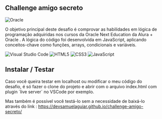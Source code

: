 ## Challenge amigo secreto 

![Oracle](https://img.shields.io/badge/Oracle-F80000?style=for-the-badge&logo=oracle&logoColor=white)

O objetivo principal deste desafio é comprovar as habilidades em lógica de programação adquiridas nos cursos  da Oracle Next Education da  Alura  + Oracle . A lógica do código foi desenvolvida em JavaScript, aplicando conceitos-chave como funções, arrays, condicionais e variáveis. 


![Visual Studio Code](https://img.shields.io/badge/Visual%20Studio%20Code-0078d7.svg?style=for-the-badge&logo=visual-studio-code&logoColor=white)
![HTML5](https://img.shields.io/badge/html5-%23E34F26.svg?style=for-the-badge&logo=html5&logoColor=white)
![CSS3](https://img.shields.io/badge/css3-%231572B6.svg?style=for-the-badge&logo=css3&logoColor=white)
![JavaScript](https://img.shields.io/badge/javascript-%23323330.svg?style=for-the-badge&logo=javascript&logoColor=%23F7DF1E)
## Instalar / Testar

Caso você queira  testar em localhost ou modificar o meu código do desafio, é só fazer o clone do projeto e abrir com o arquivo index.html com plugin ´live server´ no VSCode por exemplo.

Mas também é possível você testá-lo sem a necessidade de baixá-lo  através do link : https://devsamuelaguiar.github.io/challenge-amigo-secreto/ 



